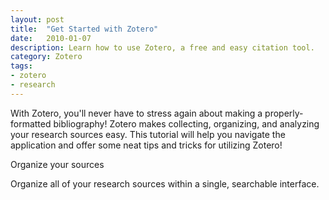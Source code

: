 ```yaml
---
layout: post
title:  "Get Started with Zotero"
date:   2010-01-07
description: Learn how to use Zotero, a free and easy citation tool. 
category: Zotero
tags:
- zotero
- research 
---
```


<p class="intro">With Zotero, you'll never have to stress again about making a properly-formatted bibliography! Zotero makes collecting, organizing, and analyzing your research sources easy. This tutorial will help you navigate the application and offer some neat tips and tricks for utilizing Zotero!</p>

<!-- Maybe here in the "diagram" space we can put 3 cool things you can do with Zotero with just text and images? -->

  <div class="row">
    <div class="col s12 m4">
      <div class="card" style="height: 100%;">
        <!-- I think the side-by-side gifs might have made for too much motion on the screen. What do you think about stills?
        <div class="card-image">
          <img src="https://www.evernote.com/l/AN_wWphBniRDZ5ZAu2mY8n_emBfxLcOoGpQB/image.png" alt="Zotero library organized by class, paper, and topic">
        </div>
        -->
        <div class="card-content">
        <span class="card-title">Organize your sources</span>
        <p>Organize all of your research sources within a single, searchable interface.</p>
        </div>
      </div>
    </div>
   <div class="col s12 m4">
      <div class="card">
        <!--
        <div class="card-image">
          <img src="http://lorempixel.com/400/300/nature/2">
        </div>
        -->
        <div class="card-content">
          <span class="card-title">Cite while you write</span>
          <p>Choose your style of citation, and then easily insert an in-text citation.</p>
        </div>
      </div>
    </div>
    <div class="col s12 m4">
      <div class="card">
        <!--
        <div class="card-image">
          <img src="http://i.imgur.com/srP9KnM.gif">
        </div>
        -->
        <div class="card-content">
          <span class="card-title">Make bibliographies instantly</span>
          <p>Select your sources and make a bibilography with ease.</p>
        </div>
      </div>
    </div>
  </div> 
            
### Give it a try:

<p class="flow-text">Want to get started? Check out our <a href="http://uclalibrary.github.io/slides/tutorial-zotero-intro.html#/" target="_blank">Zotero tutorial</a>:</p>

<center>
  <iframe class="embedbox" src="https://uclalibrary.github.io/slides/tutorial-zotero-intro.html" width="95%" height="600px"></iframe>
</center>

<ul class="collapsible" data-collapsible="expandable">
    <li>
      <div class="collapsible-header"><i class="material-icons">forum</i>Want to talk about it? Set up a <em>free research consultation</em> to get help developing your ideas:</div>
      <div class="collapsible-body">
        <p>Ask a librarian <a href="http://library.ucla.edu/questions" target="_blank">24/7 chat service</a>.</p>
          <p>Set up a <a href="http://library.ucla.edu/questions" target="_blank">research consultation at a UCLA Library</a>.</p>
      </div>
    </li>
  </ul>
